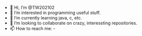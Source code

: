 - 👋 Hi, I’m @TW202102
- 👀 I’m interested in programming useful stuff.
- 🌱 I’m currently learning java, c, etc.
- 💞️ I’m looking to collaborate on crazy, interessting repositories.
- 📫 How to reach me: -

<!---
TW202102/TW202102 is a ✨ special ✨ repository because its `README.md` (this file) appears on your GitHub profile.
You can click the Preview link to take a look at your changes.
--->

